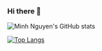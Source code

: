 ### Hi there 👋

<!--
**minhna1112/minhna1112** is a ✨ _special_ ✨ repository because its `README.md` (this file) appears on your GitHub profile.

Here are some ideas to get you started:

- 🔭 I’m currently working on ...
- 🌱 I’m currently learning ...
- 👯 I’m looking to collaborate on ...
- 🤔 I’m looking for help with ...
- 💬 Ask me about ...
- 📫 How to reach me: ...
- 😄 Pronouns: ...
- ⚡ Fun fact: ...
-->

![Minh Nguyen's GitHub stats](https://github-readme-stats-minhna1112.vercel.app/api?username=minhna1112&show_icons=true\&theme=gotham\&show=prs_merged,prs_merged_percentage)

[![Top Langs](https://github-readme-stats-minhna1112.vercel.app/api/top-langs/?username=minhna1112)](https://github.com/minhna1112/github-readme-stats)
